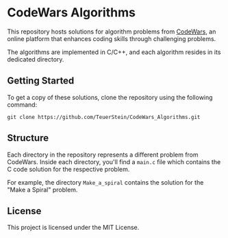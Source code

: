 # CodeWars Algorithms

This repository hosts solutions for algorithm problems from [CodeWars](https://www.codewars.com/), an online platform that enhances coding skills through challenging problems.

The algorithms are implemented in C/C++, and each algorithm resides in its dedicated directory.

## Getting Started

To get a copy of these solutions, clone the repository using the following command:

``` git clone https://github.com/TeuerStein/CodeWars_Algorithms.git ```

## Structure

Each directory in the repository represents a different problem from CodeWars. Inside each directory, you'll find a `main.c` file which contains the C code solution for the respective problem.

For example, the directory `Make_a_spiral` contains the solution for the "Make a Spiral" problem.

## License

This project is licensed under the MIT License.
